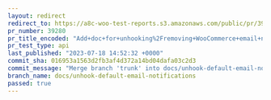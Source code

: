 ```yaml
---
layout: redirect
redirect_to: https://a8c-woo-test-reports.s3.amazonaws.com/public/pr/39280/api/index.html
pr_number: 39280
pr_title_encoded: "Add+doc+for+unhooking%2Fremoving+WooCommerce+email+notifications+snippet."
pr_test_type: api
last_published: "2023-07-18 14:52:32 +0000"
commit_sha: 016953a1563d2fb3af4d372a14bd04dafa03c2d3
commit_message: "Merge branch 'trunk' into docs/unhook-default-email-notifications"
branch_name: docs/unhook-default-email-notifications
passed: true
---
```

